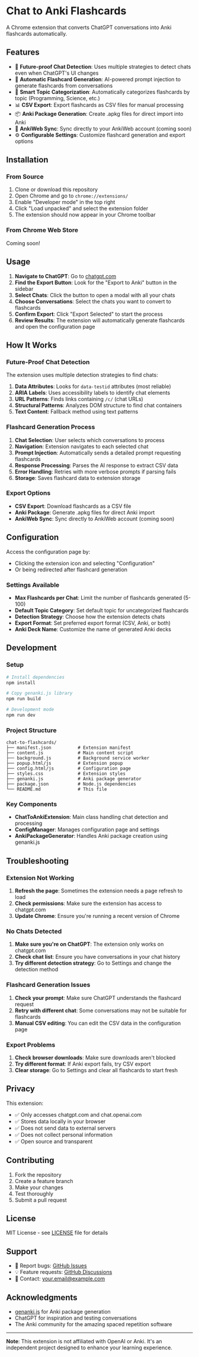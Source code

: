 # Chat to Anki Flashcards

A Chrome extension that converts ChatGPT conversations into Anki flashcards automatically.

## Features

- 🤖 **Future-proof Chat Detection**: Uses multiple strategies to detect chats even when ChatGPT's UI changes
- 📝 **Automatic Flashcard Generation**: AI-powered prompt injection to generate flashcards from conversations
- 🎯 **Smart Topic Categorization**: Automatically categorizes flashcards by topic (Programming, Science, etc.)
- 📊 **CSV Export**: Export flashcards as CSV files for manual processing
- 📦 **Anki Package Generation**: Create .apkg files for direct import into Anki
- 🔄 **AnkiWeb Sync**: Sync directly to your AnkiWeb account (coming soon)
- ⚙️ **Configurable Settings**: Customize flashcard generation and export options

## Installation

### From Source

1. Clone or download this repository
2. Open Chrome and go to `chrome://extensions/`
3. Enable "Developer mode" in the top right
4. Click "Load unpacked" and select the extension folder
5. The extension should now appear in your Chrome toolbar

### From Chrome Web Store

Coming soon!

## Usage

1. **Navigate to ChatGPT**: Go to [chatgpt.com](https://chatgpt.com)
2. **Find the Export Button**: Look for the "Export to Anki" button in the sidebar
3. **Select Chats**: Click the button to open a modal with all your chats
4. **Choose Conversations**: Select the chats you want to convert to flashcards
5. **Confirm Export**: Click "Export Selected" to start the process
6. **Review Results**: The extension will automatically generate flashcards and open the configuration page

## How It Works

### Future-Proof Chat Detection

The extension uses multiple detection strategies to find chats:

1. **Data Attributes**: Looks for `data-testid` attributes (most reliable)
2. **ARIA Labels**: Uses accessibility labels to identify chat elements
3. **URL Patterns**: Finds links containing `/c/` (chat URLs)
4. **Structural Patterns**: Analyzes DOM structure to find chat containers
5. **Text Content**: Fallback method using text patterns

### Flashcard Generation Process

1. **Chat Selection**: User selects which conversations to process
2. **Navigation**: Extension navigates to each selected chat
3. **Prompt Injection**: Automatically sends a detailed prompt requesting flashcards
4. **Response Processing**: Parses the AI response to extract CSV data
5. **Error Handling**: Retries with more verbose prompts if parsing fails
6. **Storage**: Saves flashcard data to extension storage

### Export Options

- **CSV Export**: Download flashcards as a CSV file
- **Anki Package**: Generate .apkg files for direct Anki import
- **AnkiWeb Sync**: Sync directly to AnkiWeb account (coming soon)

## Configuration

Access the configuration page by:
- Clicking the extension icon and selecting "Configuration"
- Or being redirected after flashcard generation

### Settings Available

- **Max Flashcards per Chat**: Limit the number of flashcards generated (5-100)
- **Default Topic Category**: Set default topic for uncategorized flashcards
- **Detection Strategy**: Choose how the extension detects chats
- **Export Format**: Set preferred export format (CSV, Anki, or both)
- **Anki Deck Name**: Customize the name of generated Anki decks

## Development

### Setup

```bash
# Install dependencies
npm install

# Copy genanki.js library
npm run build

# Development mode
npm run dev
```

### Project Structure

```
chat-to-flashcards/
├── manifest.json          # Extension manifest
├── content.js             # Main content script
├── background.js          # Background service worker
├── popup.html/js          # Extension popup
├── config.html/js         # Configuration page
├── styles.css             # Extension styles
├── genanki.js             # Anki package generator
├── package.json           # Node.js dependencies
└── README.md              # This file
```

### Key Components

- **ChatToAnkiExtension**: Main class handling chat detection and processing
- **ConfigManager**: Manages configuration page and settings
- **AnkiPackageGenerator**: Handles Anki package creation using genanki.js

## Troubleshooting

### Extension Not Working

1. **Refresh the page**: Sometimes the extension needs a page refresh to load
2. **Check permissions**: Make sure the extension has access to chatgpt.com
3. **Update Chrome**: Ensure you're running a recent version of Chrome

### No Chats Detected

1. **Make sure you're on ChatGPT**: The extension only works on chatgpt.com
2. **Check chat list**: Ensure you have conversations in your chat history
3. **Try different detection strategy**: Go to Settings and change the detection method

### Flashcard Generation Issues

1. **Check your prompt**: Make sure ChatGPT understands the flashcard request
2. **Retry with different chat**: Some conversations may not be suitable for flashcards
3. **Manual CSV editing**: You can edit the CSV data in the configuration page

### Export Problems

1. **Check browser downloads**: Make sure downloads aren't blocked
2. **Try different format**: If Anki export fails, try CSV export
3. **Clear storage**: Go to Settings and clear all flashcards to start fresh

## Privacy

This extension:
- ✅ Only accesses chatgpt.com and chat.openai.com
- ✅ Stores data locally in your browser
- ✅ Does not send data to external servers
- ✅ Does not collect personal information
- ✅ Open source and transparent

## Contributing

1. Fork the repository
2. Create a feature branch
3. Make your changes
4. Test thoroughly
5. Submit a pull request

## License

MIT License - see [LICENSE](LICENSE) file for details

## Support

- 🐛 Report bugs: [GitHub Issues](https://github.com/yourusername/chat-to-flashcards/issues)
- 💡 Feature requests: [GitHub Discussions](https://github.com/yourusername/chat-to-flashcards/discussions)
- 📧 Contact: your.email@example.com

## Acknowledgments

- [genanki.js](https://github.com/krmanik/genanki-js) for Anki package generation
- ChatGPT for inspiration and testing conversations
- The Anki community for the amazing spaced repetition software

---

**Note**: This extension is not affiliated with OpenAI or Anki. It's an independent project designed to enhance your learning experience.